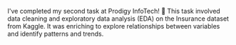 I've completed my second task at Prodigy InfoTech! 🎉 This task involved data cleaning and exploratory data analysis (EDA) on the Insurance dataset from Kaggle. It was enriching to explore relationships between variables and identify patterns and trends.

